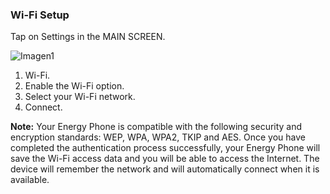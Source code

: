 ### Wi-Fi Setup
Tap on Settings in the MAIN SCREEN. 

![Imagen1](http://static.energysistem.com/images/manuals/39530/537082c35c33b.jpg)

1. Wi-Fi.
2. Enable the Wi-Fi option.
3. Select your Wi-Fi network.
4. Connect.

**Note:** Your Energy Phone is compatible with the following security and encryption standards: WEP, WPA, WPA2, TKIP and AES. Once you have completed the authentication process successfully, your Energy Phone will save the Wi-Fi access 
data and you will be able to access the Internet. The device will remember the network and will automatically connect when it is available.
